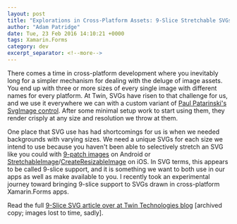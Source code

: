 ```yaml
---
layout: post
title: "Explorations in Cross-Platform Assets: 9-Slice Stretchable SVGs in Xamarin.Forms Apps"
author: "Adam Patridge"
date: Tue, 23 Feb 2016 14:10:21 +0000
tags: Xamarin.Forms
category: dev
excerpt_separator: <!--more-->
---
```


There comes a time in cross-platform development where you inevitably long for a simpler mechanism for dealing with the deluge of image assets. You end up with three or more sizes of every single image with different names for every platform. At Twin, SVGs have risen to that challenge for us, and we use it everywhere we can with a custom variant of [Paul Patarinski's SvgImage control](https://github.com/paulpatarinski/Xamarin.Forms.Plugins/tree/master/SVG). After some minimal setup work to start using them, they render crisply at any size and resolution we throw at them.

<!--more-->

One place that SVG use has had shortcomings for us is when we needed backgrounds with varying sizes. We need a unique SVGs for each size we intend to use because you haven't been able to selectively stretch an SVG like you could with [9-patch images](http://developer.android.com/tools/help/draw9patch.html) on Android or [StretchableImage](http://developer.xamarin.com/api/member/UIKit.UIImage.StretchableImage/)/[CreateResizableImage](https://developer.xamarin.com/api/member/MonoTouch.UIKit.UIImage.CreateResizableImage/p/MonoTouch.UIKit.UIEdgeInsets/) on iOS. In SVG terms, this appears to be called 9-slice support, and it is something we want to both use in our apps as well as make available to you. I recently took an experimental journey toward bringing 9-slice support to SVGs drawn in cross-platform Xamarin.Forms apps.

Read the full [9-Slice SVG article over at Twin Technologies blog](https://web.archive.org/web/20160814135520/http://blog.twintechs.com/explorations-in-cross-platform-assets-xamarin-forms) [archived copy; images lost to time, sadly].
